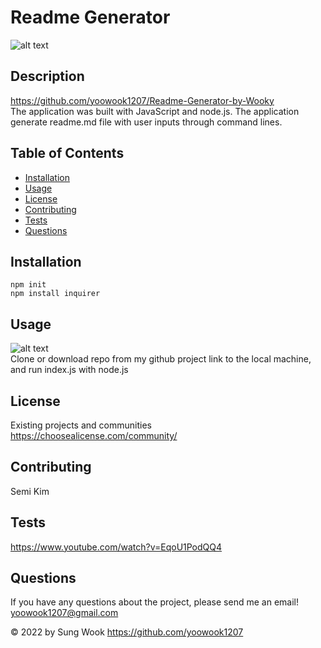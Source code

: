 
  # Readme Generator

  ![alt text](https://img.shields.io/static/v1?label=LICENSE&message=Existing_Projects_and_Communities&color=yellow)

  ## Description
  
  https://github.com/yoowook1207/Readme-Generator-by-Wooky<br />
  The application was built with JavaScript and node.js. The application generate readme.md file with user inputs through command lines.

  ## Table of Contents
  * [Installation](#installation)
  * [Usage](#usage)
  * [License](#license)
  * [Contributing](#contributing)
  * [Tests](#tests)
  * [Questions](#questions)
  
  ## Installation

  ```
  npm init
  npm install inquirer
  ```

  ## Usage
  ![alt text](https://raw.githubusercontent.com/yoowook1207/Readme-Generator-by-Wooky/feature/screenshot/examplescs.png)<br />
  Clone or download repo from my github project link to the local machine, and run index.js with node.js

  
  ## License
  Existing projects and communities
  <br />https://choosealicense.com/community/
  

  ## Contributing

  Semi Kim

  ## Tests

  https://www.youtube.com/watch?v=EqoU1PodQQ4

  ## Questions

  If you have any questions about the project, please send me an email!<br />
  yoowook1207@gmail.com
  

  &copy; 2022 by Sung Wook https://github.com/yoowook1207
